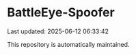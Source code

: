 # BattleEye-Spoofer

Last updated: 2025-06-12 06:33:42

This repository is automatically maintained.
